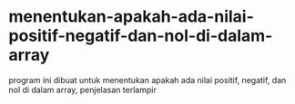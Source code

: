 # menentukan-apakah-ada-nilai-positif-negatif-dan-nol-di-dalam-array
program ini dibuat untuk menentukan apakah ada nilai positif, negatif, dan nol di dalam array, penjelasan terlampir
